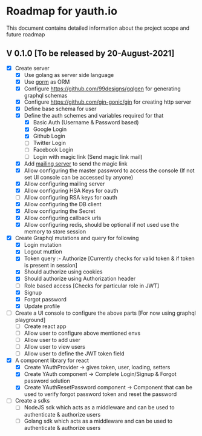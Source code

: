# Roadmap for yauth.io

This document contains detailed information about the project scope and future roadmap

## V 0.1.0 [To be released by 20-August-2021]

- [x] Create server
  - [x] Use golang as server side language
  - [x] Use [gorm](https://github.com/go-gorm/gorm) as ORM
  - [x] Configure https://github.com/99designs/gqlgen for generating graphql schemas
  - [x] Configure https://github.com/gin-gonic/gin for creating http server
  - [x] Define base schema for user
  - [x] Define the auth schemes and variables required for that
     - [x] Basic Auth (Username & Password based)
     - [x] Google Login
     - [x] Github Login
     - [ ] Twitter Login
     - [ ] Facebook Login
     - [ ] Login with magic link (Send magic link mail)
  - [x] Add [mailing server](https://github.com/emersion/go-smtp) to send the magic link
  - [x] Allow configuring the master password to access the console (If not set UI console can be accessed by anyone)
  - [x] Allow configuring mailing server
  - [x] Allow configuring HSA Keys for oauth
  - [ ] Allow configuring RSA keys for oauth
  - [x] Allow configuring the DB client
  - [x] Allow configuring the Secret
  - [x] Allow configuring callback urls
  - [x] Allow configuring redis, should be optional if not used use the memory to store session
- [x] Create Graphql mutations and query for following
   - [x] Login mutation
   - [x] Logout muttion
   - [x] Token query :- Authorize [Currently checks for valid token & if token is present in session]
   - [x] Should authorize using cookies
   - [x] Should authorize using Authorization header
   - [ ] Role based access [Checks for particular role in JWT]
   - [x] Signup
   - [x] Forgot password
   - [x] Update profile
- [ ] Create a UI console to configure the above parts [For now using graphql playground]
   - [ ] Create react app
   - [ ] Allow user to configure above mentioned envs
   - [ ] Allow user to add user
   - [ ] Allow user to view users
   - [ ] Allow user to define the JWT token field
- [x] A component library for react
    - [x] Create YAuthProvider -> gives token, user, loading, setters
    - [x] Create YAuth component -> Complete Login/Signup & Forgot password solution
    - [x] Create YAuthResetPassword component -> Component that can be used to verify forgot password token and reset the password
- [ ] Create a sdks
  - [ ] NodeJS sdk which acts as a middleware and can be used to authenticate & authorize users
  - [ ] Golang sdk which acts as a middleware and can be used to authenticate & authorize users
